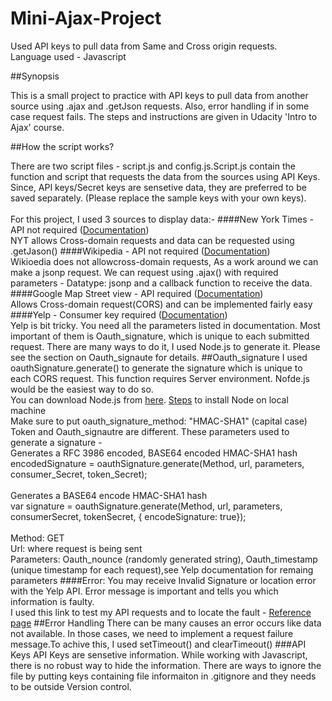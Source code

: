 # Mini-Ajax-Project
Used API keys to pull data from Same and Cross origin requests.
<br>Language used - Javascript

##Synopsis

This is a small project to practice with API keys to pull data from another source using .ajax and .getJson requests. Also, error handling if in some case request fails. The steps and instructions are given in Udacity 'Intro to Ajax' course.

##How the script works?

There are two script files - script.js and config.js.Script.js contain the function and script that requests the data from the sources using API Keys. Since, API keys/Secret keys are sensetive data, they are preferred to be saved separately. (Please replace the sample keys with your own keys).
<br><br>For this project, I used 3 sources to display data:- 
####New York Times - API not required  (<a href="https://developer.nytimes.com/" target="_blank">Documentation</a>)
<br>NYT allows Cross-domain requests and data can be requested using .getJason()
####Wikipedia - API not required (<a href="https://www.mediawiki.org/wiki/API:Main_page" target="_blank">Documentation</a>)
<br> Wikioedia does not allowcross-domain requests, As a work around we can make a jsonp request. We can request using .ajax() with required parameters - Datatype: jsonp and a callback function to receive the data.
####Google Map Street view - API required (<a href="https://developers.google.com/maps/documentation/streetview/" target="_blank">Documentation</a>)
<br> Allows Cross-domain request(CORS) and can be implemented fairly easy
####Yelp - Consumer key required (<a href="https://www.yelp.com/developers/documentation/v2/overview" target="_blank">Documentation</a>)
<br> Yelp is bit tricky. You need all the parameters listed in documentation. Most important of them is Oauth_signature, which is unique to each submitted request. There are many ways to do it, I used Node.js to generate it. Please see the section on Oauth_signaute for details.
##Oauth_signature
I used oauthSignature.generate() to generate the signature which is unique to each CORS request. This function requires Server environment. Nofde.js would be the easiest way to do so.
<br>You can download Node.js from <a href="https://nodejs.org/en/" target="_blank">here</a>. <a href="https://github.com/bettiolo/oauth-signature-js" target="_blank">Steps</a> to install Node on local machine 
<br>Make sure to put oauth_signature_method: "HMAC-SHA1" (capital case)
<br>Token and Oauth_signautre are different.  These parameters used to generate a signature - 
<br>    Generates a RFC 3986 encoded, BASE64 encoded HMAC-SHA1 hash
<br>    encodedSignature = oauthSignature.generate(Method, url, parameters, consumer_Secret, token_Secret);  
<br>    Generates a BASE64 encode HMAC-SHA1 hash
<br>    var signature = oauthSignature.generate(Method, url, parameters, consumerSecret, tokenSecret, { encodeSignature: true});    
<br>    Method: GET
<br>    Url: where request is being sent
<br>    Parameters: Oauth_nounce (randomly generated string), Oauth_timestamp (unique timestamp for each request),see Yelp documentation for remaing parameters
####Error: 
You may receive Invalid Signature or location error with the Yelp API. Error message is important and tells you which information is faulty.
<br>I used this link to test my API requests and to locate the fault - <a href="http://bettiolo.github.io/oauth-reference-page/" target="_blank">Reference page</a>
##Error Handling
There can be many causes an error occurs like data not available. In those cases, we need to implement a request failure message.To achive this, I used setTimeout() and clearTimeout()
###API Keys
API Keys are sensetive information. While working with Javascript, there is no robust way to hide the information. There are ways to ignore the file by putting keys containing file informaiton in .gitignore and they needs to be outside Version control. 
